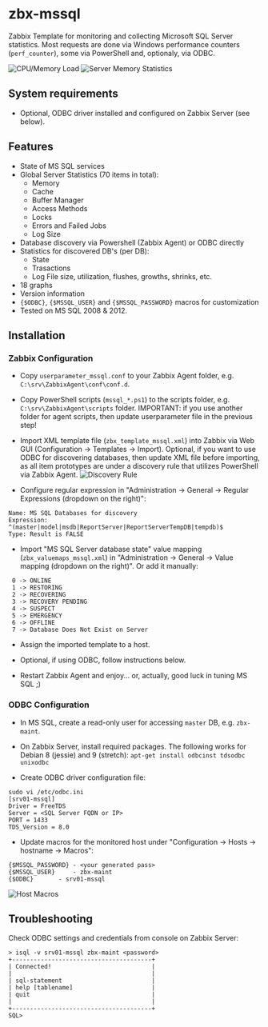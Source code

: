 # zbx-mssql

Zabbix Template for monitoring and collecting Microsoft SQL Server statistics.
Most requests are done via Windows performance counters (`perf_counter`), some via PowerShell and, optionaly, via ODBC.


![CPU/Memory Load](https://github.com/sfuerte/zbx-mssql/blob/master/images/zbx_mssql-cpu_mem_load.png)
![Server Memory Statistics](https://github.com/sfuerte/zbx-mssql/blob/master/images/zbx_mssql-server_memory.png)

## System requirements

- Optional, ODBC driver installed and configured on Zabbix Server (see below). 


## Features

- State of MS SQL services
- Global Server Statistics (70 items in total):
  - Memory
  - Cache
  - Buffer Manager
  - Access Methods
  - Locks
  - Errors and Failed Jobs
  - Log Size
- Database discovery via Powershell (Zabbix Agent) or ODBC directly
- Statistics for discovered DB's (per DB):
  - State
  - Trasactions
  - Log File size, utilization, flushes, growths, shrinks, etc.
- 18 graphs
- Version information
- `{$ODBC}`, `{$MSSQL_USER}` and `{$MSSQL_PASSWORD}` macros for customization
- Tested on MS SQL 2008 & 2012. 


## Installation
 
### Zabbix Configuration

- Copy `userparameter_mssql.conf` to your Zabbix Agent folder, e.g. `C:\srv\ZabbixAgent\conf\conf.d`.

- Copy PowerShell scripts (`mssql_*.ps1`) to the scripts folder, e.g. `C:\srv\ZabbixAgent\scripts` folder.
IMPORTANT: if you use another folder for agent scripts, then update userparameter file in the previous step!

- Import XML template file (`zbx_template_mssql.xml`) into Zabbix via Web GUI (Configuration -> Templates -> Import).
Optional, if you want to use ODBC for discovering databases, then update XML file before importing, as all item prototypes
are under a discovery rule that utilizes PowerShell via Zabbix Agent.
![Discovery Rule](https://github.com/sfuerte/zbx-mssql/blob/master/images/zbx_mssql-discovery_rules.png)

- Configure regular expression in "Administration -> General -> Regular Expressions (dropdown on the right)":

```
Name: MS SQL Databases for discovery
Expression: ^(master|model|msdb|ReportServer|ReportServerTempDB|tempdb)$
Type: Result is FALSE
```
- Import "MS SQL Server database state" value mapping (`zbx_valuemaps_mssql.xml`) in "Administration -> General -> Value mapping (dropdown on the right)". 
Or add it manually:

```
 0 -> ONLINE
 1 -> RESTORING
 2 -> RECOVERING
 3 -> RECOVERY PENDING
 4 -> SUSPECT
 5 -> EMERGENCY
 6 -> OFFLINE
 7 -> Database Does Not Exist on Server
```

- Assign the imported template to a host.

- Optional, if using ODBC, follow instructions below.

- Restart Zabbix Agent and enjoy... or, actually, good luck in tuning MS SQL ;) 


### ODBC Configuration

- In MS SQL, create a read-only user for accessing `master` DB, e.g. `zbx-maint`.

- On Zabbix Server, install required packages. The following works for Debian 8 (jessie) and 9 (stretch): 
`apt-get install odbcinst tdsodbc unixodbc`

- Create ODBC driver configuration file:

```
sudo vi /etc/odbc.ini
[srv01-mssql]
Driver = FreeTDS
Server = <SQL Server FQDN or IP>
PORT = 1433
TDS_Version = 8.0
```

- Update macros for the monitored host under "Configuration -> Hosts -> hostname -> Macros":

```
{$MSSQL_PASSWORD} - <your generated pass>
{$MSSQL_USER}	  - zbx-maint
{$ODBC}		  - srv01-mssql
```

![Host Macros](https://github.com/sfuerte/zbx-mssql/blob/master/images/zbx_mssql-macros_config.png)


## Troubleshooting

Check ODBC settings and credentials from console on Zabbix Server:

```shell
> isql -v srv01-mssql zbx-maint <password>
+---------------------------------------+
| Connected!                            |
|                                       |
| sql-statement                         |
| help [tablename]                      |
| quit                                  |
|                                       |
+---------------------------------------+
SQL>
```
